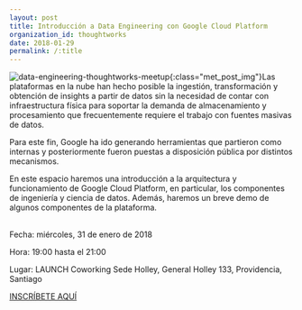 ```yaml
---
layout: post
title: Introducción a Data Engineering con Google Cloud Platform
organization_id: thoughtworks
date: 2018-01-29
permalink: /:title
---
```

![data-engineering-thoughtworks-meetup](https://secure.meetupstatic.com/photos/event/2/4/8/8/highres_467829352.jpeg){:class="met_post_img"}Las plataformas en la nube han hecho posible la ingestión, transformación y obtención de insights a partir de datos sin la necesidad de contar con infraestructura física para soportar la demanda de almacenamiento y procesamiento que frecuentemente requiere el trabajo con fuentes masivas de datos.

Para este fin, Google ha ido generando herramientas que partieron como internas y posteriormente fueron puestas a disposición pública por distintos mecanismos.

En este espacio haremos una introducción a la arquitectura y funcionamiento de Google Cloud Platform, en particular, los componentes de ingeniería y ciencia de datos. Además, haremos un breve demo de algunos componentes de la plataforma.
<br/>
<br/>
<p>Fecha: miércoles, 31 de enero de 2018</p>
<p>Hora: 19:00 hasta el 21:00</p>
<p>Lugar: LAUNCH Coworking Sede Holley, General Holley 133, Providencia, Santiago</p>
<p><a href="https://www.meetup.com/ThoughtWorks-Chile/events/247060374/" target="_blank">INSCRÍBETE AQUÍ</a></p>

